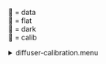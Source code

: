 &#x1F4D7;  = data  
&#x1F4D8;  = flat  
&#x1F4D9;  = dark  
&#x1F4D5;  = calib<details><summary>diffuser-calibration.menu</summary><blockquote><pre><details><summary>diffuser-calibration.cbk</summary><blockquote><pre><details><summary>gain_high.rcp</summary><blockquote><pre>gain	high

Integration:0.00 minutes.  Hardware:0.00 minutes. total:0.00 minutes  </pre></blockquote></details><details><summary>Exposure_80.rcp</summary><blockquote><pre>exposure	80

Integration:0.00 minutes.  Hardware:0.00 minutes. total:0.00 minutes  </pre></blockquote></details><details><summary>setupFlat.rcp</summary><blockquote><pre>diffuser	in
cover	out
occ	out
shut	out
calib	out

Integration:0.00 minutes.  Hardware:1.00 minutes. total:1.00 minutes  </pre></blockquote></details><details><summary>setupDark.rcp</summary><blockquote><pre>shut	in

Integration:0.00 minutes.  Hardware:0.00 minutes. total:0.00 minutes  </pre></blockquote></details><details><summary>&#x1F4D9; [dark_01wave_1beam_16sums_10rep_BOTH.rcp](tuningplots/dark_01wave_1beam_16sums_10rep_BOTH.rcp.png)</summary><blockquote><pre>shut	in
&#x1F4D9; data	rcam	both	656.28	16
&#x1F4D9; data	rcam	both	656.28	16
&#x1F4D9; data	rcam	both	656.28	16
&#x1F4D9; data	rcam	both	656.28	16
&#x1F4D9; data	rcam	both	656.28	16
&#x1F4D9; data	rcam	both	656.28	16
&#x1F4D9; data	rcam	both	656.28	16
&#x1F4D9; data	rcam	both	656.28	16
&#x1F4D9; data	rcam	both	656.28	16
&#x1F4D9; data	rcam	both	656.28	16

Integration:1.05 minutes.  Hardware:0.00 minutes. total:1.05 minutes  </pre></blockquote></details><details><summary>setupFlat.rcp</summary><blockquote><pre>diffuser	in
cover	out
occ	out
shut	out
calib	out

Integration:0.00 minutes.  Hardware:1.00 minutes. total:1.00 minutes  </pre></blockquote></details><details><summary>530_FW.rcp</summary><blockquote><pre>prefilterrange	530

Integration:0.00 minutes.  Hardware:0.42 minutes. total:0.42 minutes  </pre></blockquote></details><details><summary>&#x1F4D8; [530_01wave_2beam_16sums_4rep_BOTH.rcp](tuningplots/530_01wave_2beam_16sums_4rep_BOTH.rcp.png)</summary><blockquote><pre>&#x1F4D8; data	rcam	both	530.30	16
&#x1F4D8; data	tcam	both	530.30	16
&#x1F4D8; data	rcam	both	530.30	16
&#x1F4D8; data	tcam	both	530.30	16
&#x1F4D8; data	rcam	both	530.30	16
&#x1F4D8; data	tcam	both	530.30	16
&#x1F4D8; data	rcam	both	530.30	16
&#x1F4D8; data	tcam	both	530.30	16

Integration:0.84 minutes.  Hardware:0.00 minutes. total:0.84 minutes  </pre></blockquote></details><details><summary>637_FW.rcp</summary><blockquote><pre>prefilterrange	637

Integration:0.00 minutes.  Hardware:0.42 minutes. total:0.42 minutes  </pre></blockquote></details><details><summary>&#x1F4D8; [637_01wave_2beam_16sums_4rep_BOTH.rcp](tuningplots/637_01wave_2beam_16sums_4rep_BOTH.rcp.png)</summary><blockquote><pre>&#x1F4D8; data	rcam	both	637.40	16
&#x1F4D8; data	tcam	both	637.40	16
&#x1F4D8; data	rcam	both	637.40	16
&#x1F4D8; data	tcam	both	637.40	16
&#x1F4D8; data	rcam	both	637.40	16
&#x1F4D8; data	tcam	both	637.40	16
&#x1F4D8; data	rcam	both	637.40	16
&#x1F4D8; data	tcam	both	637.40	16

Integration:0.84 minutes.  Hardware:0.00 minutes. total:0.84 minutes  </pre></blockquote></details><details><summary>656_FW.rcp</summary><blockquote><pre>prefilterrange	656

Integration:0.00 minutes.  Hardware:0.42 minutes. total:0.42 minutes  </pre></blockquote></details><details><summary>&#x1F4D8; [656_01wave_2beam_16sums_4rep_BOTH.rcp](tuningplots/656_01wave_2beam_16sums_4rep_BOTH.rcp.png)</summary><blockquote><pre>&#x1F4D8; data	rcam	both	656.28	16
&#x1F4D8; data	tcam	both	656.28	16
&#x1F4D8; data	rcam	both	656.28	16
&#x1F4D8; data	tcam	both	656.28	16
&#x1F4D8; data	rcam	both	656.28	16
&#x1F4D8; data	tcam	both	656.28	16
&#x1F4D8; data	rcam	both	656.28	16
&#x1F4D8; data	tcam	both	656.28	16

Integration:0.84 minutes.  Hardware:0.00 minutes. total:0.84 minutes  </pre></blockquote></details><details><summary>706_FW.rcp</summary><blockquote><pre>prefilterrange	706

Integration:0.00 minutes.  Hardware:0.42 minutes. total:0.42 minutes  </pre></blockquote></details><details><summary>&#x1F4D8; [706_01wave_2beam_16sums_4rep_BOTH.rcp](tuningplots/706_01wave_2beam_16sums_4rep_BOTH.rcp.png)</summary><blockquote><pre>&#x1F4D8; data	rcam	both	706.20	16
&#x1F4D8; data	tcam	both	706.20	16
&#x1F4D8; data	rcam	both	706.20	16
&#x1F4D8; data	tcam	both	706.20	16
&#x1F4D8; data	rcam	both	706.20	16
&#x1F4D8; data	tcam	both	706.20	16
&#x1F4D8; data	rcam	both	706.20	16
&#x1F4D8; data	tcam	both	706.20	16

Integration:0.84 minutes.  Hardware:0.00 minutes. total:0.84 minutes  </pre></blockquote></details><details><summary>789_FW.rcp</summary><blockquote><pre>prefilterrange	789

Integration:0.00 minutes.  Hardware:0.42 minutes. total:0.42 minutes  </pre></blockquote></details><details><summary>&#x1F4D8; [789_01wave_2beam_16sums_4rep_BOTH.rcp](tuningplots/789_01wave_2beam_16sums_4rep_BOTH.rcp.png)</summary><blockquote><pre>&#x1F4D8; data	rcam	both	789.40	16
&#x1F4D8; data	tcam	both	789.40	16
&#x1F4D8; data	rcam	both	789.40	16
&#x1F4D8; data	tcam	both	789.40	16
&#x1F4D8; data	rcam	both	789.40	16
&#x1F4D8; data	tcam	both	789.40	16
&#x1F4D8; data	rcam	both	789.40	16
&#x1F4D8; data	tcam	both	789.40	16

Integration:0.84 minutes.  Hardware:0.00 minutes. total:0.84 minutes  </pre></blockquote></details><details><summary>1074_FW.rcp</summary><blockquote><pre>prefilterrange	1074

Integration:0.00 minutes.  Hardware:0.42 minutes. total:0.42 minutes  </pre></blockquote></details><details><summary>&#x1F4D8; [1074_01wave_2beam_16sums_4rep_BOTH.rcp](tuningplots/1074_01wave_2beam_16sums_4rep_BOTH.rcp.png)</summary><blockquote><pre>&#x1F4D8; data	rcam	both	1074.70	16
&#x1F4D8; data	tcam	both	1074.70	16
&#x1F4D8; data	rcam	both	1074.70	16
&#x1F4D8; data	tcam	both	1074.70	16
&#x1F4D8; data	rcam	both	1074.70	16
&#x1F4D8; data	tcam	both	1074.70	16
&#x1F4D8; data	rcam	both	1074.70	16
&#x1F4D8; data	tcam	both	1074.70	16

Integration:0.84 minutes.  Hardware:0.00 minutes. total:0.84 minutes  </pre></blockquote></details><details><summary>1079_FW.rcp</summary><blockquote><pre>prefilterrange	1079

Integration:0.00 minutes.  Hardware:0.42 minutes. total:0.42 minutes  </pre></blockquote></details><details><summary>&#x1F4D8; [1079_01wave_2beam_16sums_4rep_BOTH.rcp](tuningplots/1079_01wave_2beam_16sums_4rep_BOTH.rcp.png)</summary><blockquote><pre>&#x1F4D8; data	rcam	both	1079.80	16
&#x1F4D8; data	tcam	both	1079.80	16
&#x1F4D8; data	rcam	both	1079.80	16
&#x1F4D8; data	tcam	both	1079.80	16
&#x1F4D8; data	rcam	both	1079.80	16
&#x1F4D8; data	tcam	both	1079.80	16
&#x1F4D8; data	rcam	both	1079.80	16
&#x1F4D8; data	tcam	both	1079.80	16

Integration:0.84 minutes.  Hardware:0.00 minutes. total:0.84 minutes  </pre></blockquote></details><details><summary>1083_FW.rcp</summary><blockquote><pre>prefilterrange	1083

Integration:0.00 minutes.  Hardware:0.42 minutes. total:0.42 minutes  </pre></blockquote></details><details><summary>&#x1F4D8; [1083_01wave_2beam_16sums_4rep_BOTH.rcp](tuningplots/1083_01wave_2beam_16sums_4rep_BOTH.rcp.png)</summary><blockquote><pre>&#x1F4D8; data	rcam	both	1083.00	16
&#x1F4D8; data	tcam	both	1083.00	16
&#x1F4D8; data	rcam	both	1083.00	16
&#x1F4D8; data	tcam	both	1083.00	16
&#x1F4D8; data	rcam	both	1083.00	16
&#x1F4D8; data	tcam	both	1083.00	16
&#x1F4D8; data	rcam	both	1083.00	16
&#x1F4D8; data	tcam	both	1083.00	16

Integration:0.84 minutes.  Hardware:0.00 minutes. total:0.84 minutes  </pre></blockquote></details><details><summary>setupDark.rcp</summary><blockquote><pre>shut	in

Integration:0.00 minutes.  Hardware:0.00 minutes. total:0.00 minutes  </pre></blockquote></details><details><summary>&#x1F4D9; [dark_01wave_1beam_16sums_10rep_BOTH.rcp](tuningplots/dark_01wave_1beam_16sums_10rep_BOTH.rcp.png)</summary><blockquote><pre>shut	in
&#x1F4D9; data	rcam	both	656.28	16
&#x1F4D9; data	rcam	both	656.28	16
&#x1F4D9; data	rcam	both	656.28	16
&#x1F4D9; data	rcam	both	656.28	16
&#x1F4D9; data	rcam	both	656.28	16
&#x1F4D9; data	rcam	both	656.28	16
&#x1F4D9; data	rcam	both	656.28	16
&#x1F4D9; data	rcam	both	656.28	16
&#x1F4D9; data	rcam	both	656.28	16
&#x1F4D9; data	rcam	both	656.28	16

Integration:1.05 minutes.  Hardware:0.00 minutes. total:1.05 minutes  </pre></blockquote></details><details><summary>setupND.rcp</summary><blockquote><pre>shut	in
diffuser	out
nd	in
cover	out
occ	out
calib	out
shut	out

Integration:0.00 minutes.  Hardware:0.67 minutes. total:0.67 minutes  </pre></blockquote></details><details><summary>530_FW.rcp</summary><blockquote><pre>prefilterrange	530

Integration:0.00 minutes.  Hardware:0.42 minutes. total:0.42 minutes  </pre></blockquote></details><details><summary>&#x1F4D7; [530_01wave_2beam_16sums_4rep_BOTH.rcp](tuningplots/530_01wave_2beam_16sums_4rep_BOTH.rcp.png)</summary><blockquote><pre>&#x1F4D7; data	rcam	both	530.30	16
&#x1F4D7; data	tcam	both	530.30	16
&#x1F4D7; data	rcam	both	530.30	16
&#x1F4D7; data	tcam	both	530.30	16
&#x1F4D7; data	rcam	both	530.30	16
&#x1F4D7; data	tcam	both	530.30	16
&#x1F4D7; data	rcam	both	530.30	16
&#x1F4D7; data	tcam	both	530.30	16

Integration:0.84 minutes.  Hardware:0.00 minutes. total:0.84 minutes  </pre></blockquote></details><details><summary>637_FW.rcp</summary><blockquote><pre>prefilterrange	637

Integration:0.00 minutes.  Hardware:0.42 minutes. total:0.42 minutes  </pre></blockquote></details><details><summary>&#x1F4D7; [637_01wave_2beam_16sums_4rep_BOTH.rcp](tuningplots/637_01wave_2beam_16sums_4rep_BOTH.rcp.png)</summary><blockquote><pre>&#x1F4D7; data	rcam	both	637.40	16
&#x1F4D7; data	tcam	both	637.40	16
&#x1F4D7; data	rcam	both	637.40	16
&#x1F4D7; data	tcam	both	637.40	16
&#x1F4D7; data	rcam	both	637.40	16
&#x1F4D7; data	tcam	both	637.40	16
&#x1F4D7; data	rcam	both	637.40	16
&#x1F4D7; data	tcam	both	637.40	16

Integration:0.84 minutes.  Hardware:0.00 minutes. total:0.84 minutes  </pre></blockquote></details><details><summary>656_FW.rcp</summary><blockquote><pre>prefilterrange	656

Integration:0.00 minutes.  Hardware:0.42 minutes. total:0.42 minutes  </pre></blockquote></details><details><summary>&#x1F4D7; [656_01wave_2beam_16sums_4rep_BOTH.rcp](tuningplots/656_01wave_2beam_16sums_4rep_BOTH.rcp.png)</summary><blockquote><pre>&#x1F4D7; data	rcam	both	656.28	16
&#x1F4D7; data	tcam	both	656.28	16
&#x1F4D7; data	rcam	both	656.28	16
&#x1F4D7; data	tcam	both	656.28	16
&#x1F4D7; data	rcam	both	656.28	16
&#x1F4D7; data	tcam	both	656.28	16
&#x1F4D7; data	rcam	both	656.28	16
&#x1F4D7; data	tcam	both	656.28	16

Integration:0.84 minutes.  Hardware:0.00 minutes. total:0.84 minutes  </pre></blockquote></details><details><summary>706_FW.rcp</summary><blockquote><pre>prefilterrange	706

Integration:0.00 minutes.  Hardware:0.42 minutes. total:0.42 minutes  </pre></blockquote></details><details><summary>&#x1F4D7; [706_01wave_2beam_16sums_4rep_BOTH.rcp](tuningplots/706_01wave_2beam_16sums_4rep_BOTH.rcp.png)</summary><blockquote><pre>&#x1F4D7; data	rcam	both	706.20	16
&#x1F4D7; data	tcam	both	706.20	16
&#x1F4D7; data	rcam	both	706.20	16
&#x1F4D7; data	tcam	both	706.20	16
&#x1F4D7; data	rcam	both	706.20	16
&#x1F4D7; data	tcam	both	706.20	16
&#x1F4D7; data	rcam	both	706.20	16
&#x1F4D7; data	tcam	both	706.20	16

Integration:0.84 minutes.  Hardware:0.00 minutes. total:0.84 minutes  </pre></blockquote></details><details><summary>789_FW.rcp</summary><blockquote><pre>prefilterrange	789

Integration:0.00 minutes.  Hardware:0.42 minutes. total:0.42 minutes  </pre></blockquote></details><details><summary>&#x1F4D7; [789_01wave_2beam_16sums_4rep_BOTH.rcp](tuningplots/789_01wave_2beam_16sums_4rep_BOTH.rcp.png)</summary><blockquote><pre>&#x1F4D7; data	rcam	both	789.40	16
&#x1F4D7; data	tcam	both	789.40	16
&#x1F4D7; data	rcam	both	789.40	16
&#x1F4D7; data	tcam	both	789.40	16
&#x1F4D7; data	rcam	both	789.40	16
&#x1F4D7; data	tcam	both	789.40	16
&#x1F4D7; data	rcam	both	789.40	16
&#x1F4D7; data	tcam	both	789.40	16

Integration:0.84 minutes.  Hardware:0.00 minutes. total:0.84 minutes  </pre></blockquote></details><details><summary>1074_FW.rcp</summary><blockquote><pre>prefilterrange	1074

Integration:0.00 minutes.  Hardware:0.42 minutes. total:0.42 minutes  </pre></blockquote></details><details><summary>&#x1F4D7; [1074_01wave_2beam_16sums_4rep_BOTH.rcp](tuningplots/1074_01wave_2beam_16sums_4rep_BOTH.rcp.png)</summary><blockquote><pre>&#x1F4D7; data	rcam	both	1074.70	16
&#x1F4D7; data	tcam	both	1074.70	16
&#x1F4D7; data	rcam	both	1074.70	16
&#x1F4D7; data	tcam	both	1074.70	16
&#x1F4D7; data	rcam	both	1074.70	16
&#x1F4D7; data	tcam	both	1074.70	16
&#x1F4D7; data	rcam	both	1074.70	16
&#x1F4D7; data	tcam	both	1074.70	16

Integration:0.84 minutes.  Hardware:0.00 minutes. total:0.84 minutes  </pre></blockquote></details><details><summary>1079_FW.rcp</summary><blockquote><pre>prefilterrange	1079

Integration:0.00 minutes.  Hardware:0.42 minutes. total:0.42 minutes  </pre></blockquote></details><details><summary>&#x1F4D7; [1079_01wave_2beam_16sums_4rep_BOTH.rcp](tuningplots/1079_01wave_2beam_16sums_4rep_BOTH.rcp.png)</summary><blockquote><pre>&#x1F4D7; data	rcam	both	1079.80	16
&#x1F4D7; data	tcam	both	1079.80	16
&#x1F4D7; data	rcam	both	1079.80	16
&#x1F4D7; data	tcam	both	1079.80	16
&#x1F4D7; data	rcam	both	1079.80	16
&#x1F4D7; data	tcam	both	1079.80	16
&#x1F4D7; data	rcam	both	1079.80	16
&#x1F4D7; data	tcam	both	1079.80	16

Integration:0.84 minutes.  Hardware:0.00 minutes. total:0.84 minutes  </pre></blockquote></details><details><summary>1083_FW.rcp</summary><blockquote><pre>prefilterrange	1083

Integration:0.00 minutes.  Hardware:0.42 minutes. total:0.42 minutes  </pre></blockquote></details><details><summary>&#x1F4D7; [1083_01wave_2beam_16sums_4rep_BOTH.rcp](tuningplots/1083_01wave_2beam_16sums_4rep_BOTH.rcp.png)</summary><blockquote><pre>&#x1F4D7; data	rcam	both	1083.00	16
&#x1F4D7; data	tcam	both	1083.00	16
&#x1F4D7; data	rcam	both	1083.00	16
&#x1F4D7; data	tcam	both	1083.00	16
&#x1F4D7; data	rcam	both	1083.00	16
&#x1F4D7; data	tcam	both	1083.00	16
&#x1F4D7; data	rcam	both	1083.00	16
&#x1F4D7; data	tcam	both	1083.00	16

Integration:0.84 minutes.  Hardware:0.00 minutes. total:0.84 minutes  </pre></blockquote></details><details><summary>setupDark.rcp</summary><blockquote><pre>shut	in

Integration:0.00 minutes.  Hardware:0.00 minutes. total:0.00 minutes  </pre></blockquote></details><details><summary>&#x1F4D9; [dark_01wave_1beam_16sums_10rep_BOTH.rcp](tuningplots/dark_01wave_1beam_16sums_10rep_BOTH.rcp.png)</summary><blockquote><pre>shut	in
&#x1F4D9; data	rcam	both	656.28	16
&#x1F4D9; data	rcam	both	656.28	16
&#x1F4D9; data	rcam	both	656.28	16
&#x1F4D9; data	rcam	both	656.28	16
&#x1F4D9; data	rcam	both	656.28	16
&#x1F4D9; data	rcam	both	656.28	16
&#x1F4D9; data	rcam	both	656.28	16
&#x1F4D9; data	rcam	both	656.28	16
&#x1F4D9; data	rcam	both	656.28	16
&#x1F4D9; data	rcam	both	656.28	16

Integration:1.05 minutes.  Hardware:0.00 minutes. total:1.05 minutes  </pre></blockquote></details><details><summary>&#x1F4D9; [ND_OUT.rcp](tuningplots/ND_OUT.rcp.png)</summary><blockquote><pre>nd	out

Integration:0.00 minutes.  Hardware:0.00 minutes. total:0.00 minutes  </pre></blockquote></details><details><summary>setupND.rcp</summary><blockquote><pre>shut	in
diffuser	out
nd	in
cover	out
occ	out
calib	out
shut	out

Integration:0.00 minutes.  Hardware:1.00 minutes. total:1.00 minutes  </pre></blockquote></details><details><summary>&#x1F4D7; [530_01wave_2beam_16sums_4rep_BOTH.rcp](tuningplots/530_01wave_2beam_16sums_4rep_BOTH.rcp.png)</summary><blockquote><pre>&#x1F4D7; data	rcam	both	530.30	16
&#x1F4D7; data	tcam	both	530.30	16
&#x1F4D7; data	rcam	both	530.30	16
&#x1F4D7; data	tcam	both	530.30	16
&#x1F4D7; data	rcam	both	530.30	16
&#x1F4D7; data	tcam	both	530.30	16
&#x1F4D7; data	rcam	both	530.30	16
&#x1F4D7; data	tcam	both	530.30	16

Integration:0.84 minutes.  Hardware:0.00 minutes. total:0.84 minutes  </pre></blockquote></details><details><summary>637_FW.rcp</summary><blockquote><pre>prefilterrange	637

Integration:0.00 minutes.  Hardware:0.42 minutes. total:0.42 minutes  </pre></blockquote></details><details><summary>&#x1F4D7; [637_01wave_2beam_16sums_4rep_BOTH.rcp](tuningplots/637_01wave_2beam_16sums_4rep_BOTH.rcp.png)</summary><blockquote><pre>&#x1F4D7; data	rcam	both	637.40	16
&#x1F4D7; data	tcam	both	637.40	16
&#x1F4D7; data	rcam	both	637.40	16
&#x1F4D7; data	tcam	both	637.40	16
&#x1F4D7; data	rcam	both	637.40	16
&#x1F4D7; data	tcam	both	637.40	16
&#x1F4D7; data	rcam	both	637.40	16
&#x1F4D7; data	tcam	both	637.40	16

Integration:0.84 minutes.  Hardware:0.00 minutes. total:0.84 minutes  </pre></blockquote></details><details><summary>656_FW.rcp</summary><blockquote><pre>prefilterrange	656

Integration:0.00 minutes.  Hardware:0.42 minutes. total:0.42 minutes  </pre></blockquote></details><details><summary>&#x1F4D7; [656_01wave_2beam_16sums_4rep_BOTH.rcp](tuningplots/656_01wave_2beam_16sums_4rep_BOTH.rcp.png)</summary><blockquote><pre>&#x1F4D7; data	rcam	both	656.28	16
&#x1F4D7; data	tcam	both	656.28	16
&#x1F4D7; data	rcam	both	656.28	16
&#x1F4D7; data	tcam	both	656.28	16
&#x1F4D7; data	rcam	both	656.28	16
&#x1F4D7; data	tcam	both	656.28	16
&#x1F4D7; data	rcam	both	656.28	16
&#x1F4D7; data	tcam	both	656.28	16

Integration:0.84 minutes.  Hardware:0.00 minutes. total:0.84 minutes  </pre></blockquote></details><details><summary>706_FW.rcp</summary><blockquote><pre>prefilterrange	706

Integration:0.00 minutes.  Hardware:0.42 minutes. total:0.42 minutes  </pre></blockquote></details><details><summary>&#x1F4D7; [706_01wave_2beam_16sums_4rep_BOTH.rcp](tuningplots/706_01wave_2beam_16sums_4rep_BOTH.rcp.png)</summary><blockquote><pre>&#x1F4D7; data	rcam	both	706.20	16
&#x1F4D7; data	tcam	both	706.20	16
&#x1F4D7; data	rcam	both	706.20	16
&#x1F4D7; data	tcam	both	706.20	16
&#x1F4D7; data	rcam	both	706.20	16
&#x1F4D7; data	tcam	both	706.20	16
&#x1F4D7; data	rcam	both	706.20	16
&#x1F4D7; data	tcam	both	706.20	16

Integration:0.84 minutes.  Hardware:0.00 minutes. total:0.84 minutes  </pre></blockquote></details><details><summary>789_FW.rcp</summary><blockquote><pre>prefilterrange	789

Integration:0.00 minutes.  Hardware:0.42 minutes. total:0.42 minutes  </pre></blockquote></details><details><summary>&#x1F4D7; [789_01wave_2beam_16sums_4rep_BOTH.rcp](tuningplots/789_01wave_2beam_16sums_4rep_BOTH.rcp.png)</summary><blockquote><pre>&#x1F4D7; data	rcam	both	789.40	16
&#x1F4D7; data	tcam	both	789.40	16
&#x1F4D7; data	rcam	both	789.40	16
&#x1F4D7; data	tcam	both	789.40	16
&#x1F4D7; data	rcam	both	789.40	16
&#x1F4D7; data	tcam	both	789.40	16
&#x1F4D7; data	rcam	both	789.40	16
&#x1F4D7; data	tcam	both	789.40	16

Integration:0.84 minutes.  Hardware:0.00 minutes. total:0.84 minutes  </pre></blockquote></details><details><summary>1074_FW.rcp</summary><blockquote><pre>prefilterrange	1074

Integration:0.00 minutes.  Hardware:0.42 minutes. total:0.42 minutes  </pre></blockquote></details><details><summary>&#x1F4D7; [1074_01wave_2beam_16sums_4rep_BOTH.rcp](tuningplots/1074_01wave_2beam_16sums_4rep_BOTH.rcp.png)</summary><blockquote><pre>&#x1F4D7; data	rcam	both	1074.70	16
&#x1F4D7; data	tcam	both	1074.70	16
&#x1F4D7; data	rcam	both	1074.70	16
&#x1F4D7; data	tcam	both	1074.70	16
&#x1F4D7; data	rcam	both	1074.70	16
&#x1F4D7; data	tcam	both	1074.70	16
&#x1F4D7; data	rcam	both	1074.70	16
&#x1F4D7; data	tcam	both	1074.70	16

Integration:0.84 minutes.  Hardware:0.00 minutes. total:0.84 minutes  </pre></blockquote></details><details><summary>1079_FW.rcp</summary><blockquote><pre>prefilterrange	1079

Integration:0.00 minutes.  Hardware:0.42 minutes. total:0.42 minutes  </pre></blockquote></details><details><summary>&#x1F4D7; [1079_01wave_2beam_16sums_4rep_BOTH.rcp](tuningplots/1079_01wave_2beam_16sums_4rep_BOTH.rcp.png)</summary><blockquote><pre>&#x1F4D7; data	rcam	both	1079.80	16
&#x1F4D7; data	tcam	both	1079.80	16
&#x1F4D7; data	rcam	both	1079.80	16
&#x1F4D7; data	tcam	both	1079.80	16
&#x1F4D7; data	rcam	both	1079.80	16
&#x1F4D7; data	tcam	both	1079.80	16
&#x1F4D7; data	rcam	both	1079.80	16
&#x1F4D7; data	tcam	both	1079.80	16

Integration:0.84 minutes.  Hardware:0.00 minutes. total:0.84 minutes  </pre></blockquote></details><details><summary>1083_FW.rcp</summary><blockquote><pre>prefilterrange	1083

Integration:0.00 minutes.  Hardware:0.42 minutes. total:0.42 minutes  </pre></blockquote></details><details><summary>&#x1F4D7; [1083_01wave_2beam_16sums_4rep_BOTH.rcp](tuningplots/1083_01wave_2beam_16sums_4rep_BOTH.rcp.png)</summary><blockquote><pre>&#x1F4D7; data	rcam	both	1083.00	16
&#x1F4D7; data	tcam	both	1083.00	16
&#x1F4D7; data	rcam	both	1083.00	16
&#x1F4D7; data	tcam	both	1083.00	16
&#x1F4D7; data	rcam	both	1083.00	16
&#x1F4D7; data	tcam	both	1083.00	16
&#x1F4D7; data	rcam	both	1083.00	16
&#x1F4D7; data	tcam	both	1083.00	16

Integration:0.84 minutes.  Hardware:0.00 minutes. total:0.84 minutes  </pre></blockquote></details><details><summary>setupDark.rcp</summary><blockquote><pre>shut	in

Integration:0.00 minutes.  Hardware:0.00 minutes. total:0.00 minutes  </pre></blockquote></details>
Integration:23.30 minutes.  Hardware:13.25 minutes. total:36.55 minutes  </pre></blockquote></details></pre></blockquote></details>